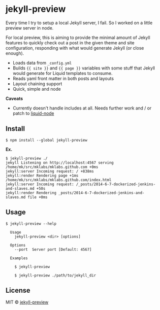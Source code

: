 # jekyll-preview

Every time I try to setup a local Jekyll server, I fail. So I worked on a
little preview server in node.

For local preview, this is aiming to provide the minimal amount of Jekyll
features to quickly check out a post in the given theme and site configuration,
responding with what would generate Jekyll (or close enough).

- Loads data from `_config.yml`
- Builds `{{ site }}` and `{{ page }}` variables with some stuff that Jekyll
  would generate for Liquid templates to consume.
- Reads yaml front matter in both posts and layouts
- Layout chaining support
- Quick, simple and node

**Caveats** 

- Currently doesn't handle includes at all. Needs further work and / or patch to [liquid-node](https://www.npmjs.com/package/liquid-node)

## Install

```
$ npm install --global jekyll-preview
```

**Ex.**

```
$ jekyll-preview ./
jekyll Listening on http://localhost:4567 serving /home/mk/src/mklabs/mklabs.github.com +0ms
jekyll:server Incoming request: / +838ms
jekyll:render Rendering page +1ms /home/mk/src/mklabs/mklabs.github.com/index.html
jekyll:server Incoming request: /_posts/2014-6-7-dockerized-jenkins-and-slaves.md +50s
jekyll:render Rendering _posts/2014-6-7-dockerized-jenkins-and-slaves.md file +0ms
```

## Usage

```
$ jekyll-preview --help

  Usage
    jekyll-preview <dir> [options]

  Options
    --port  Server port [Default: 4567]

  Examples

    $ jekyll-preview

    $ jekyll-preview ./path/to/jekyll_dir
```


## License

MIT © [jekyll-preview](https://github.com/mklabs/jekyll-preview)
